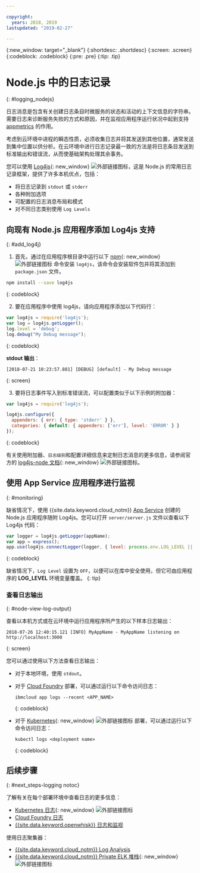```yaml
---

copyright:
  years: 2018, 2019
lastupdated: "2019-02-27"

---
```


{:new_window: target="_blank"}
{:shortdesc: .shortdesc}
{:screen: .screen}
{:codeblock: .codeblock}
{:pre: .pre}
{:tip: .tip}

# Node.js 中的日志记录
{: #logging_nodejs}

日志消息是包含有关创建日志条目时微服务的状态和活动的上下文信息的字符串。需要日志来诊断服务失败的方式和原因，并在监视应用程序运行状况中起到支持 [appmetrics](/docs/node/appmetrics.html#metrics) 的作用。

考虑到云环境中进程的瞬态性质，必须收集日志并将其发送到其他位置，通常发送到集中位置以供分析。在云环境中进行日志记录最一致的方法是将日志条目发送到标准输出和错误流，从而使基础架构处理其余事务。

您可以使用 [Log4js](https://github.com/log4js-node/log4js-node){: new_window} ![外部链接图标](../icons/launch-glyph.svg "外部链接图标")，这是 Node.js 的常用日志记录框架，提供了许多本机优点，包括： 
* 将日志记录到 `stdout` 或 `stderr`
* 各种附加选项
* 可配置的日志消息布局和模式
* 对不同日志类别使用 `Log Levels`

## 向现有 Node.js 应用程序添加 Log4js 支持
{: #add_log4j}

1. 首先，通过在应用程序根目录中运行以下 [npm](https://nodejs.org/){: new_window} ![外部链接图标](../icons/launch-glyph.svg "外部链接图标") 命令安装 `log4js`，该命令会安装软件包并将其添加到 `package.json` 文件。
  ```bash
  npm install --save log4js
  ```
  {: codeblock}

2. 要在应用程序中使用 log4js，请向应用程序添加以下代码行：
  ```js
  var log4js = require('log4js');
  var log = log4js.getLogger();
  log.level = 'debug';
  log.debug("My Debug message");
  ```
  {: codeblock}

  **stdout 输出**：
  ```
  [2018-07-21 10:23:57.881] [DEBUG] [default] - My Debug message
  ```
  {: screen}

3. 要将日志事件写入到标准错误流，可以配置类似于以下示例的附加器：
  ```js
  var log4js = require('log4js');
  
  log4js.configure({
    appenders: { err: { type: 'stderr' } },
    categories: { default: { appenders: ['err'], level: 'ERROR' } }
  });
  ```
  {: codeblock}

  有关使用附加器、`日志级别`和配置详细信息来定制日志消息的更多信息，请参阅官方的 [log4js-node 文档](https://log4js-node.github.io/log4js-node/){: new_window} ![外部链接图标](../icons/launch-glyph.svg "外部链接图标")。

## 使用 App Service 应用程序进行监视
{: #monitoring}

缺省情况下，使用 {{site.data.keyword.cloud_notm}} [App Service](https://cloud.ibm.com/developer/appservice/dashboard) 创建的 Node.js 应用程序随附 Log4js。您可以打开 `server/server.js` 文件以查看以下 Log4js 代码：
```js
var logger = log4js.getLogger(appName);
var app = express();
app.use(log4js.connectLogger(logger, { level: process.env.LOG_LEVEL || 'info' }));
```
{: codeblock}

缺省情况下，`Log Level` 设置为 `OFF`，以便可以在库中安全使用，但它可由应用程序的 **LOG_LEVEL** 环境变量覆盖。
{: tip}

### 查看日志输出
{: #node-view-log-output}

查看以本机方式或在云环境中运行应用程序所产生的以下样本日志输出：
```
2018-07-26 12:40:15.121 [INFO] MyAppName - MyAppName listening on http://localhost:3000
```
{: screen}

您可以通过使用以下方法查看日志输出：
* 对于本地环境，使用 `stdout`。
* 对于 [Cloud Foundry](/docs/services/CloudLogAnalysis/cfapps/logging_cf_apps.html) 部署，可以通过运行以下命令访问日志：
  ```
  ibmcloud app logs --recent <APP_NAME>
  ```
  {: codeblock}

* 对于 [Kubernetes](https://kubernetes.io/docs/concepts/cluster-administration/logging/){: new_window} ![外部链接图标](../icons/launch-glyph.svg "外部链接图标") 部署，可以通过运行以下命令访问日志：
  ```
  kubectl logs <deployment name>
  ```
  {: codeblock}

## 后续步骤
{: #next_steps-logging notoc}

了解有关在每个部署环境中查看日志的更多信息：
* [Kubernetes 日志](https://kubernetes.io/docs/concepts/cluster-administration/logging/){: new_window} ![外部链接图标](../icons/launch-glyph.svg "外部链接图标")
* [Cloud Foundry 日志](/docs/services/CloudLogAnalysis/cfapps/logging_cf_apps.html#logging_cf_apps)
* [{{site.data.keyword.openwhisk}} 日志和监视](/docs/openwhisk/openwhisk_logs.html#openwhisk_logs)

使用日志聚集器：
* [{{site.data.keyword.cloud_notm}} Log Analysis](/docs/services/CloudLogAnalysis/log_analysis_ov.html#log_analysis_ov)
* [{{site.data.keyword.cloud_notm}} Private ELK 堆栈](https://www.ibm.com/support/knowledgecenter/en/SSBS6K_2.1.0.2/manage_metrics/logging_elk.html){: new_window} ![外部链接图标](../icons/launch-glyph.svg "外部链接图标")
